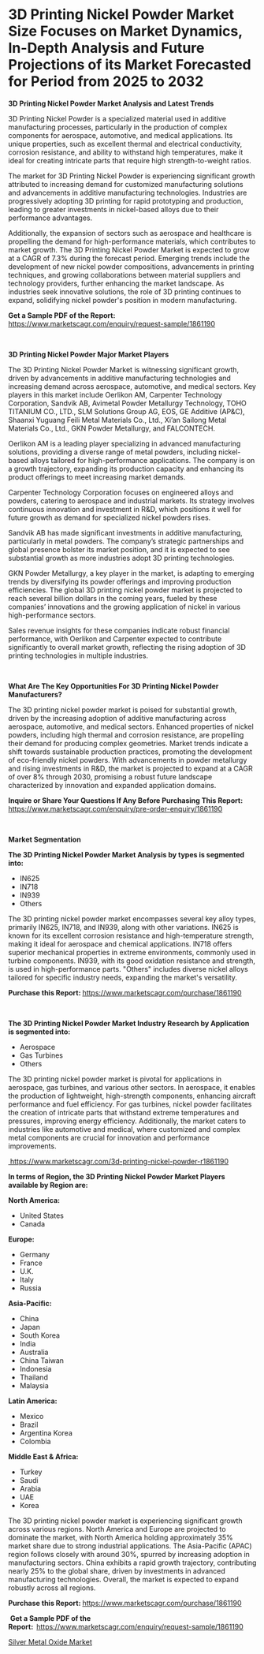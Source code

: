 <p><h1>3D Printing Nickel Powder Market Size Focuses on Market Dynamics, In-Depth Analysis and Future Projections of its Market Forecasted for Period from 2025 to 2032</h1></p><p><strong>3D Printing Nickel Powder Market Analysis and Latest Trends</strong></p>
<p><p>3D Printing Nickel Powder is a specialized material used in additive manufacturing processes, particularly in the production of complex components for aerospace, automotive, and medical applications. Its unique properties, such as excellent thermal and electrical conductivity, corrosion resistance, and ability to withstand high temperatures, make it ideal for creating intricate parts that require high strength-to-weight ratios.</p><p>The market for 3D Printing Nickel Powder is experiencing significant growth attributed to increasing demand for customized manufacturing solutions and advancements in additive manufacturing technologies. Industries are progressively adopting 3D printing for rapid prototyping and production, leading to greater investments in nickel-based alloys due to their performance advantages.</p><p>Additionally, the expansion of sectors such as aerospace and healthcare is propelling the demand for high-performance materials, which contributes to market growth. The 3D Printing Nickel Powder Market is expected to grow at a CAGR of 7.3% during the forecast period. Emerging trends include the development of new nickel powder compositions, advancements in printing techniques, and growing collaborations between material suppliers and technology providers, further enhancing the market landscape. As industries seek innovative solutions, the role of 3D printing continues to expand, solidifying nickel powder's position in modern manufacturing.</p></p>
<p><strong>Get a Sample PDF of the Report:&nbsp;</strong> <a href="https://www.marketscagr.com/enquiry/request-sample/1861190?utm_campaign=2667&utm_medium=2&utm_source=Github&utm_content=ia&utm_term=03042025&utm_id=3d-printing-nickel-powder">https://www.marketscagr.com/enquiry/request-sample/1861190</a></p>
<p>&nbsp;</p>
<p><strong>3D Printing Nickel Powder Major Market Players</strong></p>
<p><p>The 3D Printing Nickel Powder Market is witnessing significant growth, driven by advancements in additive manufacturing technologies and increasing demand across aerospace, automotive, and medical sectors. Key players in this market include Oerlikon AM, Carpenter Technology Corporation, Sandvik AB, Avimetal Powder Metallurgy Technology, TOHO TITANIUM CO., LTD., SLM Solutions Group AG, EOS, GE Additive (AP&C), Shaanxi Yuguang Feili Metal Materials Co., Ltd., Xi’an Sailong Metal Materials Co., Ltd., GKN Powder Metallurgy, and FALCONTECH.</p><p>Oerlikon AM is a leading player specializing in advanced manufacturing solutions, providing a diverse range of metal powders, including nickel-based alloys tailored for high-performance applications. The company is on a growth trajectory, expanding its production capacity and enhancing its product offerings to meet increasing market demands.</p><p>Carpenter Technology Corporation focuses on engineered alloys and powders, catering to aerospace and industrial markets. Its strategy involves continuous innovation and investment in R&D, which positions it well for future growth as demand for specialized nickel powders rises.</p><p>Sandvik AB has made significant investments in additive manufacturing, particularly in metal powders. The company’s strategic partnerships and global presence bolster its market position, and it is expected to see substantial growth as more industries adopt 3D printing technologies.</p><p>GKN Powder Metallurgy, a key player in the market, is adapting to emerging trends by diversifying its powder offerings and improving production efficiencies. The global 3D printing nickel powder market is projected to reach several billion dollars in the coming years, fueled by these companies’ innovations and the growing application of nickel in various high-performance sectors.</p><p>Sales revenue insights for these companies indicate robust financial performance, with Oerlikon and Carpenter expected to contribute significantly to overall market growth, reflecting the rising adoption of 3D printing technologies in multiple industries.</p></p>
<p>&nbsp;</p>
<p><strong>What Are The Key Opportunities For 3D Printing Nickel Powder Manufacturers?</strong></p>
<p><p>The 3D printing nickel powder market is poised for substantial growth, driven by the increasing adoption of additive manufacturing across aerospace, automotive, and medical sectors. Enhanced properties of nickel powders, including high thermal and corrosion resistance, are propelling their demand for producing complex geometries. Market trends indicate a shift towards sustainable production practices, promoting the development of eco-friendly nickel powders. With advancements in powder metallurgy and rising investments in R&D, the market is projected to expand at a CAGR of over 8% through 2030, promising a robust future landscape characterized by innovation and expanded application domains.</p></p>
<p><strong>Inquire or Share Your Questions If Any Before Purchasing This Report:</strong> <a href="https://www.marketscagr.com/enquiry/pre-order-enquiry/1861190?utm_campaign=2667&utm_medium=2&utm_source=Github&utm_content=ia&utm_term=03042025&utm_id=3d-printing-nickel-powder">https://www.marketscagr.com/enquiry/pre-order-enquiry/1861190</a></p>
<p>&nbsp;</p>
<p><strong>Market Segmentation</strong></p>
<p><strong>The 3D Printing Nickel Powder Market Analysis by types is segmented into:</strong></p>
<p><ul><li>IN625</li><li>IN718</li><li>IN939</li><li>Others</li></ul></p>
<p><p>The 3D printing nickel powder market encompasses several key alloy types, primarily IN625, IN718, and IN939, along with other variations. IN625 is known for its excellent corrosion resistance and high-temperature strength, making it ideal for aerospace and chemical applications. IN718 offers superior mechanical properties in extreme environments, commonly used in turbine components. IN939, with its good oxidation resistance and strength, is used in high-performance parts. "Others" includes diverse nickel alloys tailored for specific industry needs, expanding the market's versatility.</p></p>
<p><strong>Purchase this Report:&nbsp;</strong><a href="https://www.marketscagr.com/purchase/1861190?utm_campaign=2667&utm_medium=2&utm_source=Github&utm_content=ia&utm_term=03042025&utm_id=3d-printing-nickel-powder">https://www.marketscagr.com/purchase/1861190</a></p>
<p>&nbsp;</p>
<p><strong>The 3D Printing Nickel Powder Market Industry Research by Application is segmented into:</strong></p>
<p><ul><li>Aerospace</li><li>Gas Turbines</li><li>Others</li></ul></p>
<p><p>The 3D printing nickel powder market is pivotal for applications in aerospace, gas turbines, and various other sectors. In aerospace, it enables the production of lightweight, high-strength components, enhancing aircraft performance and fuel efficiency. For gas turbines, nickel powder facilitates the creation of intricate parts that withstand extreme temperatures and pressures, improving energy efficiency. Additionally, the market caters to industries like automotive and medical, where customized and complex metal components are crucial for innovation and performance improvements.</p></p>
<p><a href="https://www.marketscagr.com/3d-printing-nickel-powder-r1861190?utm_campaign=2667&utm_medium=2&utm_source=Github&utm_content=ia&utm_term=03042025&utm_id=3d-printing-nickel-powder">&nbsp;https://www.marketscagr.com/3d-printing-nickel-powder-r1861190</a></p>
<p><strong>In terms of Region, the 3D Printing Nickel Powder Market Players available by Region are:</strong></p>
<p>
    <p> <strong> North America: </strong>
        <ul>
            <li>United States</li>
            <li>Canada</li>
        </ul>
        </p> 
    <p> <strong> Europe: </strong>
        <ul>
            <li>Germany</li>
            <li>France</li>
            <li>U.K.</li>
            <li>Italy</li>
            <li>Russia</li>
        </ul>
        </p> 
    <p> <strong> Asia-Pacific: </strong>
        <ul>
            <li>China</li>
            <li>Japan</li>
            <li>South Korea</li>
            <li>India</li>
            <li>Australia</li>
            <li>China Taiwan</li>
            <li>Indonesia</li>
            <li>Thailand</li>
            <li>Malaysia</li>
        </ul>
        </p> 
    <p> <strong> Latin America: </strong>
        <ul>
            <li>Mexico</li>
            <li>Brazil</li>
            <li>Argentina Korea</li>
            <li>Colombia</li>
        </ul>
        </p> 
    <p> <strong> Middle East & Africa: </strong>
        <ul>
            <li>Turkey</li>
            <li>Saudi</li>
            <li>Arabia</li>
            <li>UAE</li>
            <li>Korea</li>
        </ul>
    </p>
    </p>
<p><p>The 3D printing nickel powder market is experiencing significant growth across various regions. North America and Europe are projected to dominate the market, with North America holding approximately 35% market share due to strong industrial applications. The Asia-Pacific (APAC) region follows closely with around 30%, spurred by increasing adoption in manufacturing sectors. China exhibits a rapid growth trajectory, contributing nearly 25% to the global share, driven by investments in advanced manufacturing technologies. Overall, the market is expected to expand robustly across all regions.</p></p>
<p><strong>Purchase this Report: </strong><a href="https://www.marketscagr.com/purchase/1861190?utm_campaign=2667&utm_medium=2&utm_source=Github&utm_content=ia&utm_term=03042025&utm_id=3d-printing-nickel-powder">https://www.marketscagr.com/purchase/1861190</a></p>
<p>&nbsp;<strong>Get a Sample PDF of the Report:&nbsp;&nbsp;</strong><a href="https://www.marketscagr.com/enquiry/request-sample/1861190?utm_campaign=2667&utm_medium=2&utm_source=Github&utm_content=ia&utm_term=03042025&utm_id=3d-printing-nickel-powder">https://www.marketscagr.com/enquiry/request-sample/1861190</a></p>
<p><strong></strong></p>
<p><p><a href="https://github.com/shirleenfraker87/Market-Research-Report-List-1/blob/main/silver-metal-oxide-market.md?utm_campaign=2667&utm_medium=2&utm_source=Github&utm_content=ia&utm_term=03042025&utm_id=3d-printing-nickel-powder">Silver Metal Oxide Market</a></p></p>